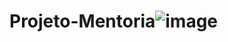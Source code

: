 # Projeto-Mentoria![image](https://user-images.githubusercontent.com/127259405/231027838-ea62341b-5da0-465e-995b-9ac7f15d798b.png)
